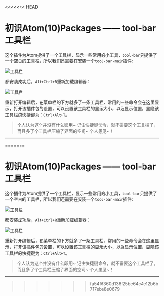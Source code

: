<<<<<<< HEAD
# 初识Atom(10)Packages —— tool-bar工具栏

这个插件为Atom提供了一个工具栏，显示一些常用的小工具，`tool-bar`只提供了一个空白的工具栏，所以我们还需要在安装一个`tool-bar-main`插件:

![][1]

都安装成功后，`Alt+Ctrl+R`重新加载编辑器：

![][2]

重新打开编辑后，在菜单栏的下方就多了一条工具栏，常用的一些命令会在这里显示，打开该插件包的设置，可以设置该工具栏的显示大小，以及显示位置。显隐该工具栏的快捷键为：`Ctrl+Alt+T`。

> 个人认为这个并没有什么卵用~ 记住快捷键命令，就不需要这个工具栏了，而且多了个工具栏压缩了界面的空间~ 个人愚见~！

***
[1]:https://github.com/kaivin/atom/raw/master/images/toolbar/toolbar1.png "工具栏"
[2]:https://github.com/kaivin/atom/raw/master/images/toolbar/toolbar2.png "工具栏"
=======
# 初识Atom(10)Packages —— tool-bar工具栏

这个插件为Atom提供了一个工具栏，显示一些常用的小工具，`tool-bar`只提供了一个空白的工具栏，所以我们还需要在安装一个`tool-bar-main`插件:

![][1]

都安装成功后，`Alt+Ctrl+R`重新加载编辑器：

![][2]

重新打开编辑后，在菜单栏的下方就多了一条工具栏，常用的一些命令会在这里显示，打开该插件包的设置，可以设置该工具栏的显示大小，以及显示位置。显隐该工具栏的快捷键为：`Ctrl+Alt+T`。

> 个人认为这个并没有什么卵用~ 记住快捷键命令，就不需要这个工具栏了，而且多了个工具栏压缩了界面的空间~ 个人愚见~！

***
[1]:https://github.com/kaivin/atom/raw/master/images/toolbar/toolbar1.png "工具栏"
[2]:https://github.com/kaivin/atom/raw/master/images/toolbar/toolbar2.png "工具栏"
>>>>>>> fa54f6360d136f25be64c4e12b6b717eba8e0679
